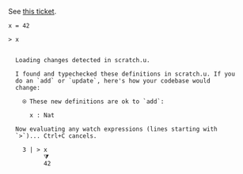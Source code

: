 See [this ticket](https://github.com/unisonweb/unison/issues/849).

``` unison
x = 42

> x
```

```ucm

  Loading changes detected in scratch.u.

  I found and typechecked these definitions in scratch.u. If you
  do an `add` or `update`, here's how your codebase would
  change:
  
    ⍟ These new definitions are ok to `add`:
    
      x : Nat
  
  Now evaluating any watch expressions (lines starting with
  `>`)... Ctrl+C cancels.

    3 | > x
          ⧩
          42

```
